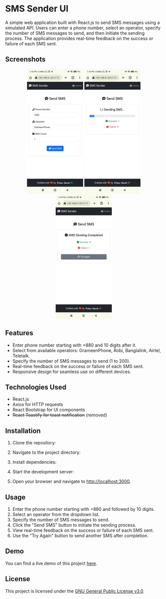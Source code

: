 # SMS Sender UI

A simple web application built with React.js to send SMS messages using a simulated API. Users can enter a phone number, select an operator, specify the number of SMS messages to send, and then initiate the sending process. The application provides real-time feedback on the success or failure of each SMS sent.

## Screenshots

<div align="center">
  <img src="https://github.com/botsgalaxy/sms-bomber-ui/blob/main/assets/screenshot1.jpg" alt="Screenshot 1"  height="400"px>
  <img src="https://github.com/botsgalaxy/sms-bomber-ui/blob/main/assets/screenshot2.jpg" alt="Screenshot 2"  height="400"px>
  <img src="https://github.com/botsgalaxy/sms-bomber-ui/blob/main/assets/screenshot3.jpg" alt="Screenshot 3"  height="400"px>
</div>

## Features

- Enter phone number starting with +880 and 10 digits after it.
- Select from available operators: GrameenPhone, Robi, Banglalink, Airtel, Teletalk.
- Specify the number of SMS messages to send (1 to 200).
- Real-time feedback on the success or failure of each SMS sent.
- Responsive design for seamless use on different devices.

## Technologies Used

- React.js
- Axios for HTTP requests
- React Bootstrap for UI components
- ~~React Toastify for toast notification~~  (removed)

## Installation

1. Clone the repository:
2. Navigate to the project directory:
3. Install dependencies:
4. Start the development server:

5. Open your browser and navigate to [http://localhost:3000](http://localhost:3000).

## Usage

1. Enter the phone number starting with +880 and followed by 10 digits.
2. Select an operator from the dropdown list.
3. Specify the number of SMS messages to send.
4. Click the "Send SMS" button to initiate the sending process.
5. View real-time feedback on the success or failure of each SMS sent.
6. Use the "Try Again" button to send another SMS after completion.

## Demo

You can find a live demo of this project [here](https://sender.botsgalaxy.com).

## License

This project is licensed under the [GNU General Public License v3.0](LICENSE).

